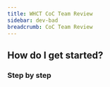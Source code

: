 ```yaml
---
title: WHCT CoC Team Review
sidebar: dev-bad
breadcrumb: CoC Team Review
---
```


## <background>

## How do I get started?

### Step by step
